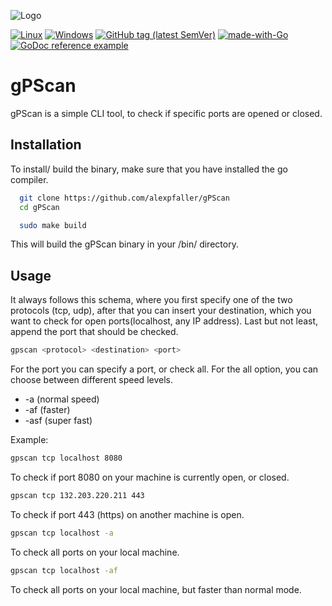 
![Logo](https://i.postimg.cc/N07v7BTq/white-gp-Scan-Thumb.png)


[![Linux](https://svgshare.com/i/Zhy.svg)](https://svgshare.com/i/Zhy.svg)
[![Windows](https://svgshare.com/i/ZhY.svg)](https://svgshare.com/i/ZhY.svg)
[![GitHub tag (latest SemVer)](https://img.shields.io/github/tag/alexpfaller/gPScan)](https://github.com/alexpfaller/gPScan)
[![made-with-Go](https://img.shields.io/badge/Made%20with-Go-1f425f.svg)](https://go.dev/)
[![GoDoc reference example](https://img.shields.io/badge/godoc-reference-blue.svg)](https://godoc.org/github.com/alexpfaller/gPScan/v2@v2.0.2/cmd/gpscan)


# gPScan

gPScan is a simple CLI tool, to check if specific ports are opened or closed.



## Installation

To install/ build the binary, make sure that you have installed the go compiler.

```bash
  git clone https://github.com/alexpfaller/gPScan
  cd gPScan
```
```bash
  sudo make build
```
This will build the gPScan binary in your /bin/ directory.
    
## Usage

It always follows this schema, where you first specify one of the two protocols (tcp, udp), after that you can insert your destination, which you want to check for open ports(localhost, any IP address). Last but not least, append the port that should be checked.
```sh
gpscan <protocol> <destination> <port>
```
For the port you can specify a port, or check all. For the all option, you can choose between different speed levels.
- -a     (normal speed)
- -af    (faster)
- -asf   (super fast)

Example:
```sh
gpscan tcp localhost 8080
```
To check if port 8080 on your machine is currently open, or closed.
```sh
gpscan tcp 132.203.220.211 443
```
To check if port 443 (https) on another machine is open.
```sh
gpscan tcp localhost -a
```
To check all ports on your local machine.
```sh
gpscan tcp localhost -af
```
To check all ports on your local machine, but faster than normal mode.
